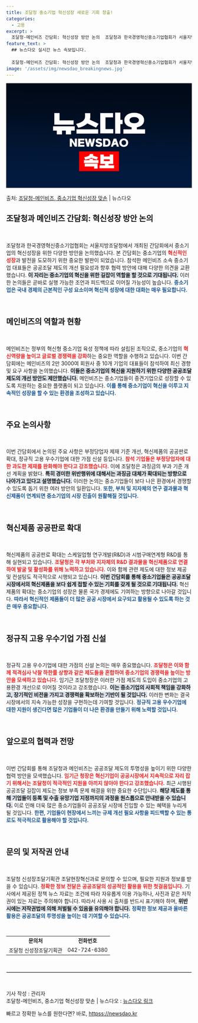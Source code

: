 ```yaml
---
title: 조달청 중소기업 혁신성장 새로운 기회 창출!
categories:
  - 고용
excerpt: >
  조달청-메인비즈 간담회: 혁신성장 방안 논의  조달청과 한국경영혁신중소기업협회가 서울지방조달청에서 메인비즈 …
feature_text: >
  ## 뉴스다오 실시간 뉴스 속보입니다.

  조달청-메인비즈 간담회: 혁신성장 방안 논의  조달청과 한국경영혁신중소기업협회가 서울지방조달청에서 메인비즈 …
image: '/assets/img/newsdao_breakingnews.jpg'
---
```


![뉴스다오 속보](/assets/img/newsdao_breakingnews.jpg)

<p>출처: <a href="httpss://newsdao.kr/4937" rel="dofollow">조달청-메인비즈, 중소기업 혁신성장 맞손</a> | 뉴스다오</p>

<h2 data-ke-size="size26">조달청과 메인비즈 간담회: 혁신성장 방안 논의</h2>

<p data-ke-size="size16">&nbsp;</p> 

조달청과 한국경영혁신중소기업협회는 서울지방조달청에서 개최된 간담회에서 중소기업의 혁신성장을 위한 다양한 방안을 논의했습니다. 본 간담회는 중소기업의 <b><span style="color: #ee2323;">혁신적인 성장</span></b>과 발전을 도모하기 위한 중요한 발판이 되었습니다. 참석한 메인비즈 소속 중소기업 대표들은 공공조달 제도의 개선 필요성과 향후 협력 방안에 대해 다양한 의견을 교환했습니다. <b><span style="background-color: #21538527;">이 자리는 중소기업의 혁신을 위한 길잡이 역할을 할 것으로 기대됩니다.</span></b> 이러한 논의들은 곧바로 실행 가능한 조언과 피드백으로 이어질 가능성이 높습니다. <b><span style="color: #1a5490;">중소기업은 국내 경제의 근본적인 구성 요소이며 혁신적 성장에 대한 대화는 매우 필요합니다.</span></b>

<p data-ke-size="size16">&nbsp;</p>

<h2 data-ke-size="size26">메인비즈의 역할과 현황</h2>

<p data-ke-size="size16">&nbsp;</p> 

메인비즈는 정부의 혁신형 중소기업 육성 정책에 따라 설립된 조직으로, 중소기업의 <b><span style="color: #ee2323;">혁신역량을 높이고 글로벌 경쟁력을 강화</span></b>하는 중요한 역할을 수행하고 있습니다. 이번 간담회에는 메인비즈의 2만 3000여 회원사 중 10개 기업의 대표들이 참석하여 최신 경향 및 요구 사항을 논의했습니다. <b><span style="background-color: #21538527;">이들은 중소기업의 혁신을 지원하기 위한 다양한 공공조달 제도의 개선 방안도 제안했습니다.</span></b> 메인비즈는 중소기업들이 중견기업으로 성장할 수 있도록 지원하는 중요한 플랫폼이 되고 있습니다. <b><span style="color: #1a5490;">이를 통해 중소기업이 혁신을 이루고 지속적인 성장을 할 수 있는 환경을 조성하고 있습니다.</span></b>

<p data-ke-size="size16">&nbsp;</p>

<h2 data-ke-size="size26">주요 논의사항</h2>

<p data-ke-size="size16">&nbsp;</p>

이번 간담회에서 논의된 주요 사항은 부정당업자 제재 기준 개선, 혁신제품의 공공판로 확대, 정규직 고용 우수기업에 대한 가점 신설 등입니다. <b><span style="color: #ee2323;">참석 기업들은 부정당업자에 대한 과도한 제재를 완화해야 한다고 강조했습니다.</span></b> 이에 조달청은 과징금의 부과 기준 개선 계획을 밝혔다. <b><span style="background-color: #21538527;">특히 경미한 위반행위에 대해서는 과징금 대체가 확대되는 방향으로 나아가고 있다고 설명했습니다.</span></b> 이러한 논의는 중소기업들이 보다 나은 환경에서 경쟁할 수 있도록 돕기 위한 여러 방안의 일환입니다. <b><span style="color: #1a5490;">또한, 부처 및 지자체의 연구 결과물과 혁신제품이 연계되면 중소기업의 시장 진출이 원활해질 것입니다.</span></b>

<p data-ke-size="size16">&nbsp;</p>

<h2 data-ke-size="size26">혁신제품 공공판로 확대</h2>

<p data-ke-size="size16">&nbsp;</p>

혁신제품의 공공판로 확대는 스케일업형 연구개발(R&D)과 시범구매연계형 R&D를 통해 실현되고 있습니다. <b><span style="color: #ee2323;">조달청은 각 부처와 지자체의 R&D 결과물을 혁신제품으로 연결하여 발굴 및 활성화를 위해 노력하고 있습니다.</span></b> 이와 함께 관련 제도에 대한 정보 제공 및 컨설팅도 적극적으로 시행되고 있습니다. <b><span style="background-color: #21538527;">이번 간담회를 통해 중소기업들은 공공조달 시장에서의 혁신제품을 보다 쉽게 접할 수 있는 기회를 갖게 될 것으로 기대됩니다.</span></b> 혁신제품의 확대는 중소기업의 성장은 물론 국가 경제에도 기여하는 방향으로 나아갈 것입니다. <b><span style="color: #1a5490;">따라서 혁신적인 제품들이 더 많은 공공 시장에서 요구되고 활용될 수 있도록 하는 것은 매우 중요합니다.</span></b>

<p data-ke-size="size16">&nbsp;</p>

<h2 data-ke-size="size26">정규직 고용 우수기업 가점 신설</h2>

<p data-ke-size="size16">&nbsp;</p>

정규직 고용 우수기업에 대한 가점의 신설 논의는 매우 중요했습니다. <b><span style="color: #ee2323;">조달청은 이와 함께 적격심사 낙찰 하한률 상향과 같은 제도들을 혼합하여 중소기업의 경쟁력을 높이는 방안을 모색하고 있습니다.</span></b> 임기근 조달청장은 이러한 가점 제도의 도입이 중소기업의 고용환경 개선으로 이어질 것이라고 강조했습니다. <b><span style="background-color: #21538527;">이는 중소기업의 사회적 책임을 강화하고, 장기적인 비전을 가지고 경쟁력을 확보하는 기반이 될 것입니다.</span></b> 이러한 변화는 결국 시장에서의 지속 가능한 성장을 구현하는데 기여할 것입니다. <b><span style="color: #1a5490;">정규직 고용 우수기업에 대한 지원이 생긴다면 많은 기업들이 더 나은 환경을 만들기 위해 노력할 것입니다.</span></b>

<p data-ke-size="size16">&nbsp;</p>

<h2 data-ke-size="size26">앞으로의 협력과 전망</h2>

<p data-ke-size="size16">&nbsp;</p>

이번 간담회를 통해 조달청과 메인비즈는 공공조달 제도의 투명성을 높이기 위한 다양한 협력 방안을 모색했습니다. <b><span style="color: #ee2323;">임기근 청장은 혁신기업이 공공시장에서 지속적으로 자리 잡기 위해서는 조달청이 적극적인 지원을 아끼지 않아야 한다고 강조했습니다.</span></b> 최근 시행된 공공조달 길잡이 제도는 정보 부족 문제 해결을 위한 중요한 수단입니다. <b><span style="background-color: #21538527;">해당 제도를 통해 기업들이 등록 및 수출 유망기업 지정까지의 과정을 원스톱으로 안내받을 수 있습니다.</span></b> 이로 인해 더욱 많은 중소기업들이 공공조달 시장에 진입할 수 있는 혜택을 누리게 될 것입니다. <b><span style="color: #1a5490;">한편, 기업들이 현장에서 느끼는 규제 개선 필요 사항을 피드백할 수 있는 통로도 적극적으로 활용해야 할 것입니다.</span></b>

<p data-ke-size="size16">&nbsp;</p>

<h2 data-ke-size="size26">문의 및 저작권 안내</h2>

<p data-ke-size="size16">&nbsp;</p>

조달청 신성장조달기획관 조달현장혁신과로 문의할 수 있으며, 필요한 지원과 정보를 받을 수 있습니다. <b><span style="color: #ee2323;">정확한 정보 전달은 공공조달의 성공적인 활용을 위한 첫걸음입니다.</span></b> 기사에서 제공된 정책 뉴스 자료는 조건에 따라 자유롭게 이용 가능하나, 사진과 같은 저작권이 있는 자료는 주의해야 합니다. 따라서 사용 시 출처를 반드시 표기해야 하며, <b><span style="background-color: #21538527;">위반 시에는 저작권법에 의해 처벌될 수 있음을 유의해야 합니다.</span></b> <b><span style="color: #1a5490;">정확한 정보 제공과 올바른 활용은 공공조달의 투명성을 높이는 데 기여할 수 있습니다.</span></b>

<p data-ke-size="size16">&nbsp;</p>

<table style="width: 100%; border-collapse: collapse;">
<tr>
<td style="text-align: center; height: 17px;"><b>문의처</b></td>
<td style="text-align: center; height: 17px;"><b>전화번호</b></td>
</tr>
<tr>
<td style="text-align: center; height: 17px;">조달청 신성장조달기획관</td>
<td style="text-align: center; height: 17px;">042-724-6380</td>
</tr>
</table>

<p data-ke-size="size16">&nbsp;</p>

<hr style="border: 1px solid #ccc;"> 

<p data-ke-size="size16">&nbsp;</p> 

기사 작성 : 관리자<br>
조달청-메인비즈, 중소기업 혁신성장 맞손 | 뉴스다오  : <a href="httpss://newsdao.kr/4937">뉴스다오 링크</a> 

빠르고 정확한 뉴스를 원한다면? 바로, <a href="httpss://newsdao.kr" rel="dofollow">httpss://newsdao.kr</a>


